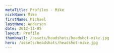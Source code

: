 ```yaml
---
metaTitle: Profiles - Mike
nickName: Mike
firstName: Michael
lastName: Anderson
date: 2012-11-05
layout: Profile
thumbnail: /assets/headshots/headshot-mike.jpg
hero: /assets/headshots/headshot-mike.jpg
---
```

